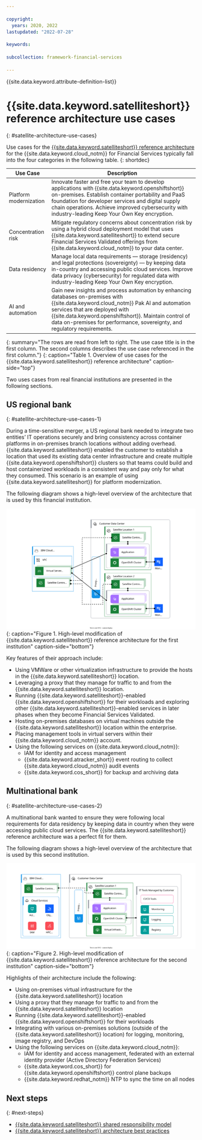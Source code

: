 ```yaml
---

copyright:
  years: 2020, 2022
lastupdated: "2022-07-28"

keywords: 

subcollection: framework-financial-services

---
```


{{site.data.keyword.attribute-definition-list}}

# {{site.data.keyword.satelliteshort}} reference architecture use cases
{: #satellite-architecture-use-cases}



Use cases for the [{{site.data.keyword.satelliteshort}} reference architecture](/docs/allowlist/framework-financial-services?topic=framework-financial-services-satellite-architecture-about)  for the {{site.data.keyword.cloud_notm}} for Financial Services typically fall into the four categories in the following table.
{: shortdec}


| Use Case | Description |
| - | - |
| Platform modernization | Innovate faster and free your team to develop applications with {{site.data.keyword.openshiftshort}} on-premises. Establish container portability and PaaS foundation for developer services and digital supply chain operations. Achieve improved cybersecurity with industry-leading Keep Your Own Key encryption. |
| Concentration risk | Mitigate regulatory concerns about concentration risk by using a hybrid cloud deployment model that uses {{site.data.keyword.satelliteshort}} to extend secure Financial Services Validated offerings from {{site.data.keyword.cloud_notm}} to your data center. |
| Data residency| Manage local data requirements &mdash; storage (residency) and legal protections (sovereignty) &mdash; by keeping data in-country and accessing public cloud services. Improve data privacy (cybersecurity) for regulated data with industry-leading Keep Your Own Key encryption. |
| AI and automation | Gain new insights and process automation by enhancing databases on-premises with {{site.data.keyword.cloud_notm}} Pak AI and automation services that are deployed with {{site.data.keyword.openshiftshort}}. Maintain control of data on-premises for performance, sovereignty, and regulatory requirements. |
{: summary="The rows are read from left to right. The use case title is in the first column. The second columns describes the use case referenced in the first column."}
{: caption="Table 1. Overview of use cases for the {{site.data.keyword.satelliteshort}} reference architecture" caption-side="top"}

Two uses cases from real financial institutions are presented in the following sections.

## US regional bank 
{: #satellite-architecture-use-cases-1}

During a time-sensitive merger, a US regional bank needed to integrate two entities’ IT operations securely and bring consistency across container platforms in on-premises branch locations without adding overhead. {{site.data.keyword.satelliteshort}} enabled the customer to establish a location that used its existing data center infrastructure and create multiple {{site.data.keyword.openshiftshort}} clusters so that teams could build and host containerized workloads in a consistent way and pay only for what they consumed. This scenario is an example of using {{site.data.keyword.satelliteshort}} for platform modernization.

The following diagram shows a high-level overview of the architecture that is used by this financial institution.

![High-level modification of {{site.data.keyword.satelliteshort}} reference architecture for the first institution](../images/satellite-use-cases/satellite_use_case_1_beta2_04_06.svg){: caption="Figure 1. High-level modification of {{site.data.keyword.satelliteshort}} reference architecture for the first institution" caption-side="bottom"}

Key features of their approach include:
 
- Using VMWare or other virtualization infrastructure to provide the hosts in the {{site.data.keyword.satelliteshort}} location.
- Leveraging a proxy that they manage for traffic to and from the {{site.data.keyword.satelliteshort}} location.
- Running {{site.data.keyword.satelliteshort}}-enabled {{site.data.keyword.openshiftshort}} for their workloads and exploring other {{site.data.keyword.satelliteshort}}-enabled services in later phases when they become Financial Services Validated.
- Hosting on-premises databases on virtual machines outside the {{site.data.keyword.satelliteshort}} location within the enterprise.
- Placing management tools in virtual servers within their {{site.data.keyword.cloud_notm}} account.
- Using the following services on {{site.data.keyword.cloud_notm}}:
    - IAM for identity and access management
    - {{site.data.keyword.atracker_short}} event routing to collect {{site.data.keyword.cloud_notm}} audit events
    - {{site.data.keyword.cos_short}} for backup and archiving data

## Multinational bank
{: #satellite-architecture-use-cases-2}

A multinational bank wanted to ensure they were following local requirements for data residency by keeping data in country when they were accessing public cloud services. The {{site.data.keyword.satelliteshort}} reference architecture was a perfect fit for them.

The following diagram shows a high-level overview of the architecture that is used by this second institution.

![High-level modification of {{site.data.keyword.satelliteshort}} reference architecture for the second institution](../images/satellite-use-cases/satellite_use_case_2_beta2_04_06.svg){: caption="Figure 2. High-level modification of {{site.data.keyword.satelliteshort}} reference architecture for the second institution" caption-side="bottom"}

Highlights of their architecture include the following:

- Using on-premises virtual infrastructure for the {{site.data.keyword.satelliteshort}} location
- Using a proxy that they manage for traffic to and from the {{site.data.keyword.satelliteshort}} location
- Running {{site.data.keyword.satelliteshort}}-enabled {{site.data.keyword.openshiftshort}} for their workloads
- Integrating with various on-premises solutions (outside of the {{site.data.keyword.satelliteshort}} location) for logging, monitoring, image registry, and DevOps
- Using the following services on {{site.data.keyword.cloud_notm}}:
    - IAM for identity and access management, federated with an external identity provider (Active Directory Federation Services)
    - {{site.data.keyword.cos_short}} for {{site.data.keyword.openshiftshort}} control plane backups
    - {{site.data.keyword.redhat_notm}} NTP to sync the time on all nodes

## Next steps
{: #next-steps}

- [{{site.data.keyword.satelliteshort}} shared responsibility model](/docs/allowlist/framework-financial-services?topic=framework-financial-services-satellite-architecture-shared-responsibilities)
- [{{site.data.keyword.satelliteshort}} architecture best practices](/docs/allowlist/framework-financial-services?topic=framework-financial-services-satellite-architecture-best-practices)
